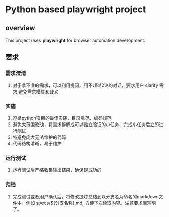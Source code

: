 # Python based playwright project 

## overview
This project uses **playwright** for browser automation development.

## 要求
### 需求澄清
1. 对于拿不准的需求，可以利用提问，用不超过2论的对话，要求用户 clarify 需求,避免需求模糊和歧义

### 实施
1. 遵循python项目的最佳实践，目录规范、编码规范
2. 避免大范围改动，将需求拆解成可以独立验证的小任务，完成小任务后立即进行测试
3. 特避免庞大无法维护的代码
4. 代码结构清晰，易于维护

### 运行测试
1. 运行测试后严格收集输出结果，确保是成功的

### 归档
1. 完成测试或者用户确认后，将修改提炼总结到以分支名为命名的markdown文件中，例如
specs/${分支名称}.md, 方便下次读取内容。注意要求简短明了。